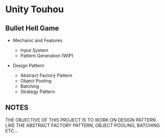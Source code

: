 # Unity Touhou

## Bullet Hell Game

* Mechanic and Features

  * Input System
  * Pattern Generation (WIP)

* Design Pattern

  * Abstract Factory Pattern
  * Object Pooling
  * Batching
  * Strategy Pattern

## NOTES

THE OBJECTIVE OF THIS PROJECT IS TO WORK ON DESIGN PATTERN LIKE THE ABSTRACT FACTORY PATTERN, OBJECT POOLING, BATCHING ETC...
